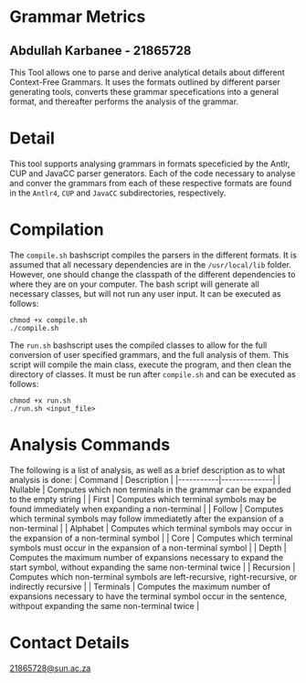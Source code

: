 # Grammar Metrics
## Abdullah Karbanee - 21865728

This Tool allows one to parse and derive analytical details about different Context-Free Grammars. It uses the formats outlined by different parser generating tools, converts these grammar specefications into a general format, and thereafter performs the analysis of the grammar.

# Detail

This tool supports analysing grammars in formats speceficied by the Antlr, CUP and JavaCC parser generators. Each of the code necessary to analyse and conver the grammars from each of these respective formats are found in the `Antlr4`, `CUP` and `JavaCC` subdirectories, respectively. 

# Compilation

The `compile.sh` bashscript compiles the parsers in the different formats. It is assumed that all necessary dependencies are in the `/usr/local/lib` folder. However, one should change the classpath of the different dependencies to where they are on your computer. The bash script will generate all necessary classes, but will not run any user input. It can be executed as follows:
```
chmod +x compile.sh
./compile.sh
```
The `run.sh` bashscript uses the compiled classes to allow for the full conversion of user specified grammars, and the full analysis of them. This script will compile the main class, execute the program, and then clean the directory of classes. It must be run after `compile.sh` and can be executed as follows:
```
chmod +x run.sh
./run.sh <input_file>
```

# Analysis Commands

The following is a list of analysis, as well as a brief description as to what analysis is done:
|  Command  |  Description |
|-----------|--------------|
| Nullable  | Computes which non terminals in the grammar can be expanded to the empty string |
| First     | Computes which terminal symbols may be found immediately when expanding a non-terminal |
| Follow    | Computes which terminal symbols may follow immediatetly after the expansion of a non-terminal |
| Alphabet  | Computes which terminal symbols may occur in the expansion of a non-terminal symbol |
| Core      | Computes which terminal symbols must occur in the expansion of a non-terminal symbol |
| Depth     | Computes the maximum number of expansions necessary to expand the start symbol, without expanding the same non-terminal twice |
| Recursion | Computes which non-terminal symbols are left-recursive, right-recursive, or indirectly recursive |
| Terminals | Computes the maximum number of expansions necessary to have the terminal symbol occur in the sentence, withpout expanding the same non-terminal twice |

# Contact Details

21865728@sun.ac.za
